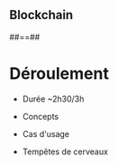 <!-- .slide: class="first-slide" sfeir-level="1" sfeir-techno="Block⛓️" -->

# 

## **Blockchain**

##==##

# Déroulement

- Durée ~2h30/3h

- Concepts

- Cas d'usage

- Tempêtes de cerveaux